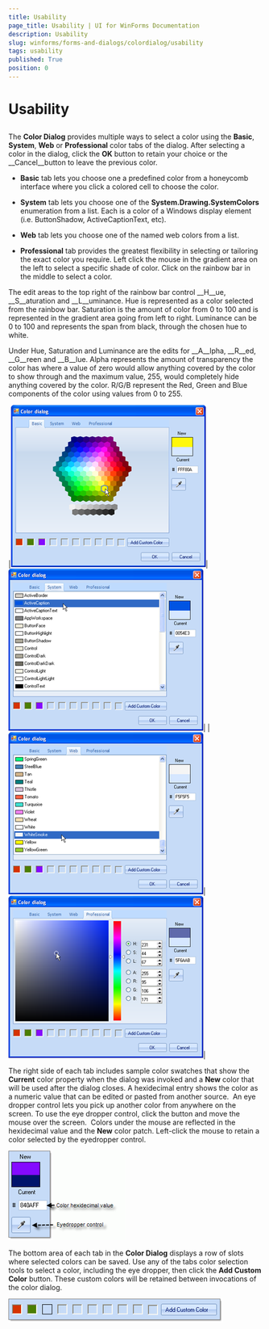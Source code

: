 ```yaml
---
title: Usability
page_title: Usability | UI for WinForms Documentation
description: Usability
slug: winforms/forms-and-dialogs/colordialog/usability
tags: usability
published: True
position: 0
---
```


# Usability



## 

The __Color Dialog__ provides multiple ways to select a color using the __Basic__, __System__, __Web__ or __Professional__ color tabs of the dialog. After selecting a color in the dialog, click the __OK__ button to retain your choice or the __Cancel__button to leave the previous color.

* __Basic__ tab lets you choose one a predefined color from a honeycomb interface where you click a colored cell to choose the color. 


* __System__ tab lets you choose one of the __System.Drawing.SystemColors__ enumeration from a list. Each is a color of a Windows display element (i.e. ButtonShadow, ActiveCaptionText, etc). 


* __Web__ tab lets you choose one of the named web colors from a list. 


* __Professional__ tab provides the greatest flexibility in selecting or tailoring the exact color you require. Left click the mouse in the gradient area on the left to select a specific shade of color. Click on the rainbow bar in the middle to select a color. 

The edit areas to the top right of the rainbow bar control __H__ue, __S__aturation and __L__uminance. Hue is represented as a color selected from the rainbow bar. Saturation is the amount of color from 0 to 100 and is represented in the gradient area going from left to right. Luminance can be 0 to 100 and represents the span from black, through the chosen hue to white. 

Under Hue, Saturation and Luminance are the edits for __A__lpha, __R__ed, __G__reen and __B__lue. Alpha represents the amount of transparency the color has where a value of zero would allow anything covered by the color to show through and the maximum value, 255, would completely hide anything covered by the color. R/G/B represent the Red, Green and Blue components of the color using values from 0 to 255.





|![forms-and-dialogs-colordialog-usability 001](images/forms-and-dialogs-colordialog-usability001.png)|![forms-and-dialogs-colordialog-usability 002](images/forms-and-dialogs-colordialog-usability002.png)|
|![forms-and-dialogs-colordialog-usability 003](images/forms-and-dialogs-colordialog-usability003.png)|![forms-and-dialogs-colordialog-usability 004](images/forms-and-dialogs-colordialog-usability004.png)|

The right side of each tab includes sample color swatches that show the __Current__ color property when the dialog was invoked and a __New__ color that will be used after the dialog closes. A hexidecimal entry shows the color as a numeric value that can be edited or pasted from another source.  An eye dropper control lets you pick up another color from anywhere on the screen. To use the eye dropper control, click the button and move the mouse over the screen.  Colors under the mouse are reflected in the hexidecimal value and the __New__ color patch. Left-click the mouse to retain a color selected by the eyedropper control.

![forms-and-dialogs-colordialog-usability 005](images/forms-and-dialogs-colordialog-usability005.png)

The bottom area of each tab in the __Color Dialog__ displays a row of slots where selected colors can be saved. Use any of the tabs color selection tools to select a color, including the eye dropper, then click the __Add Custom Color__ button. These custom colors will be retained between invocations of the color dialog.

![forms-and-dialogs-colordialog-usability 006](images/forms-and-dialogs-colordialog-usability006.png)
